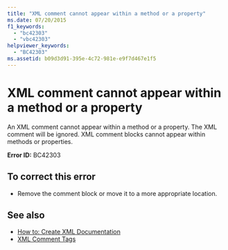 ```yaml
---
title: "XML comment cannot appear within a method or a property"
ms.date: 07/20/2015
f1_keywords: 
  - "bc42303"
  - "vbc42303"
helpviewer_keywords: 
  - "BC42303"
ms.assetid: b09d3d91-395e-4c72-981e-e9f7d467e1f5
---
```

# XML comment cannot appear within a method or a property
An XML comment cannot appear within a method or a property. The XML comment will be ignored. XML comment blocks cannot appear within methods or properties.  
  
 **Error ID:** BC42303  
  
## To correct this error  
  
-   Remove the comment block or move it to a more appropriate location.  
  
## See also
- [How to: Create XML Documentation](../../visual-basic/programming-guide/program-structure/how-to-create-xml-documentation.md)
- [XML Comment Tags](../../visual-basic/language-reference/xmldoc/index.md)

